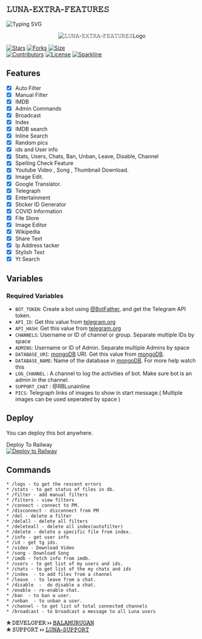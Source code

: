 ## 𝙻𝚄𝙽𝙰-𝙴𝚇𝚃𝚁𝙰-𝙵𝙴𝙰𝚃𝚄𝚁𝙴𝚂
 ![Typing SVG](https://readme-typing-svg.herokuapp.com/?lines=𝚆𝙴𝙻𝙲𝙾𝙼𝙴+𝚃𝙾+𝙻𝚄𝙽𝙰-𝙱𝙾𝚃𝚂!;𝙲𝚁𝙴𝙰𝚃𝙴𝙳+𝙱𝚈+𝙱𝙰𝙻𝙰𝙼𝚄𝚁𝚄𝙶𝙰𝙽!)
<p align="center">
  <img src="https://telegra.ph/file/28c3d6a3a6f8a372a9c21.jpg" alt="𝙻𝚄𝙽𝙰-𝙴𝚇𝚃𝚁𝙰-𝙵𝙴𝙰𝚃𝚄𝚁𝙴𝚂Logo">
</p>

[![Stars](https://img.shields.io/github/stars/BalamuruganDV/LUNA-XTRA-FEATURE?style=flat-square&color=pink)](https://github.com/BalamuruganDV/LUNA-XTRA-FEATURE/stargazers)
[![Forks](https://img.shields.io/github/forks/BalamuruganDV/LUNA-XTRA-FEATURE?style=flat-square&color=pink)](https://github.com/BalamuruganDV/LUNA-XTRA-FEATURE/fork)
[![Size](https://img.shields.io/github/repo-size/BalamuruganDV/LUNA-XTRA-FEATURE?style=flat-square&color=pink)](https://github.com//BalamuruganDV/LUNA-XTRA-FEATURE)      
[![Contributors](https://img.shields.io/github/contributors/BalamuruganDV/LUNA-XTRA-FEATURE?style=flat-square&color=pink)](https://github.com/BalamuruganDV/LUNA-XTRA-FEATURE/graphs/contributors)
[![License](https://img.shields.io/badge/License-AGPL-red)](https://github.com/BalamuruganDV/LUNA-XTRA-FEATURE/blob/main/LICENSE)
[![Sparkline](https://stars.medv.io/BalamuruganDV/LUNA-XTRA-FEATURE.svg)](https://stars.medv.io/BalamuruganDV/LUNA-XTRA-FEATURE)


## Features

- [x] Auto Filter
- [x] Manual Filter
- [x] IMDB
- [x] Admin Commands
- [x] Broadcast
- [x] Index
- [x] IMDB search
- [x] Inline Search
- [x] Random pics
- [x] ids and User info 
- [x] Stats, Users, Chats, Ban, Unban, Leave, Disable, Channel
- [x] Spelling Check Feature
- [x] Youtube Video , Song , Thumbnail Download.
- [x] Image Edit.
- [x] Google Translator.
- [x] Telegraph
- [x] Entertainment
- [x] Sticker ID Generator
- [x] COVID Information
- [x] File Store
- [X] Image Editor
- [x] Wikipedia
- [x] Share Text
- [x] Ip Address tacker
- [x] Stylish Text
- [x] Yt Search

## Variables

### Required Variables
* `BOT_TOKEN`: Create a bot using [@BotFather](https://telegram.dog/BotFather), and get the Telegram API token.
* `API_ID`: Get this value from [telegram.org](https://my.telegram.org/apps)
* `API_HASH`: Get this value from [telegram.org](https://my.telegram.org/apps)
* `CHANNELS`: Username or ID of channel or group. Separate multiple IDs by space
* `ADMINS`: Username or ID of Admin. Separate multiple Admins by space
* `DATABASE_URI`: [mongoDB](https://www.mongodb.com) URI. Get this value from [mongoDB](https://www.mongodb.com).
* `DATABASE_NAME`: Name of the database in [mongoDB](https://www.mongodb.com). For more help watch this 
* `LOG_CHANNEL` : A channel to log the activities of bot. Make sure bot is an admin in the channel.
* `SUPPORT_CHAT` : @RBLunainline
* `PICS`: Telegraph links of images to show in start message.( Multiple images can be used seperated by space )

## Deploy
You can deploy this bot anywhere.
<summary>Deploy To Railway</summary>
<a target="_blank" href="https://railway.app/deploy?type=git&repository=github.com/BalamuruganDV/LUNA-XTRA-FEATURE&branch=Railway&name=luna"><img alt="Deploy to Railway" src="https://binbashbanana.github.io/deploy-buttons/buttons/remade/railway.svg"></a>

## Commands
```
* /logs - to get the rescent errors
* /stats - to get status of files in db.
* /filter - add manual filters
* /filters - view filters
* /connect - connect to PM.
* /disconnect - disconnect from PM
* /del - delete a filter
* /delall - delete all filters
* /deleteall - delete all index(autofilter)
* /delete - delete a specific file from index.
* /info - get user info
* /id - get tg ids.
* /video - Download Video
* /song - Download Song
* /imdb - fetch info from imdb.
* /users - to get list of my users and ids.
* /chats - to get list of the my chats and ids 
* /index  - to add files from a channel
* /leave  - to leave from a chat.
* /disable  -  do disable a chat.
* /enable - re-enable chat.
* /ban  - to ban a user.
* /unban  - to unban a user.
* /channel - to get list of total connected channels
* /broadcast - to broadcast a message to all Luna users
```

<b>✮ 𝙳𝙴𝚅𝙴𝙻𝙾𝙿𝙴𝚁 ›› [𝙱𝙰𝙻𝙰𝙼𝚄𝚁𝚄𝙶𝙰𝙽](https://t.me/balaSMURUGAN)</b>                                                                                                                                                                                     
<b>✮ 𝚂𝚄𝙿𝙿𝙾𝚁𝚃 ›› [𝙻𝚄𝙽𝙰-𝚂𝚄𝙿𝙿𝙾𝚁𝚃](https://t.me/LunaSupports)</b>
